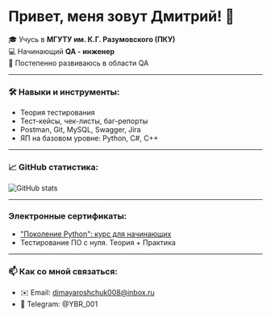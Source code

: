 # Привет, меня зовут Дмитрий! 👋  

🎓 Учусь в **МГУТУ им. К.Г. Разумовского (ПКУ)**  
💻 Начинающий **QA - инженер**  
🚀 Постепенно развиваюсь в области QA 

---

### 🛠️ Навыки и инструменты:
- Теория тестирования  
- Тест-кейсы, чек-листы, баг-репорты  
- Postman, Git, MySQL, Swagger, Jira
- ЯП на базовом уровне: Python, C#, C++   

---

### 📈 GitHub статистика:

![GitHub stats](https://github-readme-stats.vercel.app/api?username=DeaMoN2108&show_icons=true&theme=radical)  

---

### Электронные сертификаты:
- ["Поколение Python": курс для начинающих](https://stepik.org/cert/1897938)
- Тестирование ПО с нуля. Теория + Практика

---

### 📫 Как со мной связаться:
- ✉️ Email: dimayaroshchuk008@inbox.ru
- 💼 Telegram: @YBR_001   
